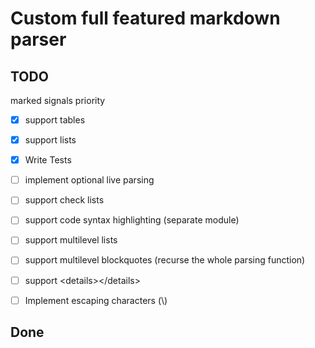 # Custom full featured markdown parser

## TODO

marked signals priority

- [x] support tables
- [x] support lists
- [x] Write Tests
- [ ] implement optional live parsing
- [ ] support check lists
- [ ] support code syntax highlighting (separate module)
- [ ] support multilevel lists
- [ ] support multilevel blockquotes (recurse the whole parsing function)
- [ ] support \<details>\</details>
- [ ] Implement escaping characters (\\)


## Done